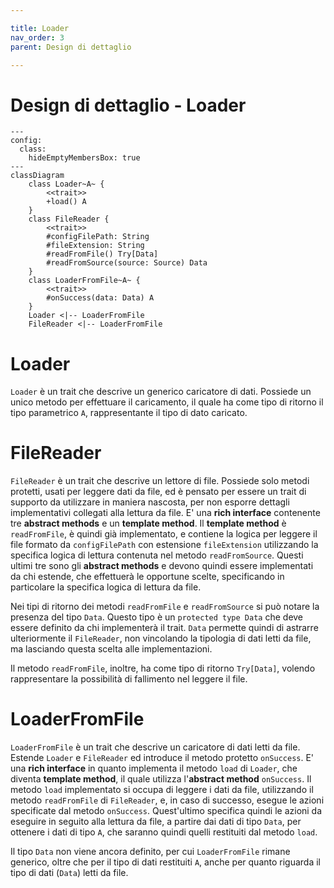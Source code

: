 ```yaml
---

title: Loader
nav_order: 3
parent: Design di dettaglio

---
```


# Design di dettaglio - Loader

```mermaid
---
config:
  class:
    hideEmptyMembersBox: true
---
classDiagram
    class Loader~A~ {
        <<trait>>
        +load() A
    }
    class FileReader {
        <<trait>>
        #configFilePath: String
        #fileExtension: String
        #readFromFile() Try[Data]
        #readFromSource(source: Source) Data
    }
    class LoaderFromFile~A~ {
        <<trait>>
        #onSuccess(data: Data) A
    }
    Loader <|-- LoaderFromFile
    FileReader <|-- LoaderFromFile
```

# Loader

`Loader` è un trait che descrive un generico caricatore di dati. Possiede un unico metodo per effettuare il caricamento,
il quale ha come tipo di ritorno il tipo parametrico `A`, rappresentante il tipo di dato caricato.

# FileReader

`FileReader` è un trait che descrive un lettore di file. Possiede solo metodi protetti, usati per leggere dati da file,
ed è pensato per essere un trait di supporto da utilizzare in maniera nascosta, per non esporre dettagli implementativi
collegati alla lettura da file. E' una **rich interface** contenente tre **abstract methods** e un **template method**.
Il **template method** è `readFromFile`, è quindi già implementato, e contiene la logica per leggere il file formato da
`configFilePath` con estensione `fileExtension` utilizzando la specifica logica di lettura contenuta nel metodo
`readFromSource`. Questi ultimi tre sono gli **abstract methods** e devono quindi essere implementati da chi estende,
che effettuerà le opportune scelte, specificando in particolare la specifica logica di lettura da file.

Nei tipi di ritorno dei metodi `readFromFile` e `readFromSource` si può notare la presenza del tipo `Data`. Questo tipo
è un `protected type Data` che deve essere definito da chi implementerà il trait. `Data` permette quindi di astrarre
ulteriormente il `FileReader`, non vincolando la tipologia di dati letti da file, ma lasciando questa scelta alle
implementazioni.

Il metodo `readFromFile`, inoltre, ha come tipo di ritorno `Try[Data]`, volendo rappresentare la possibilità di
fallimento nel leggere il file.

# LoaderFromFile

`LoaderFromFile` è un trait che descrive un caricatore di dati letti da file. Estende `Loader` e `FileReader` ed
introduce il metodo protetto `onSuccess`. E' una **rich interface** in quanto implementa il metodo `load` di
`Loader`, che diventa **template method**, il quale utilizza l'**abstract method** `onSuccess`. Il metodo `load`
implementato si occupa di leggere i dati da file, utilizzando il metodo `readFromFile` di `FileReader`, e, in caso di
successo, esegue le azioni specificate dal metodo `onSuccess`. Quest'ultimo specifica quindi le azioni da eseguire in
seguito alla lettura da file, a partire dai dati di tipo `Data`, per ottenere i dati di tipo `A`, che saranno quindi
quelli restituiti dal metodo `load`.

Il tipo `Data` non viene ancora definito, per cui `LoaderFromFile` rimane generico, oltre che per il tipo di dati
restituiti `A`, anche per quanto riguarda il tipo di dati (`Data`) letti da file.